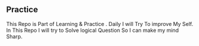 ## Practice

This Repo is Part of Learning & Practice . Daily I will Try To improve My Self. In This Repo I will try to Solve logical Question So I can make my mind Sharp.


